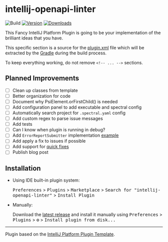 # intellij-openapi-linter

![Build](https://github.com/ralphpina/intellij-openapi-linter/workflows/Build/badge.svg)
[![Version](https://img.shields.io/jetbrains/plugin/v/15469.svg)](https://plugins.jetbrains.com/plugin/15469)
[![Downloads](https://img.shields.io/jetbrains/plugin/d/15469.svg)](https://plugins.jetbrains.com/plugin/15469)

<!-- Plugin description -->
This Fancy IntelliJ Platform Plugin is going to be your implementation of the brilliant ideas that you have.

This specific section is a source for the [plugin.xml](/src/main/resources/META-INF/plugin.xml) file which will be extracted by the [Gradle](/build.gradle.kts) during the build process.

To keep everything working, do not remove `<!-- ... -->` sections. 
<!-- Plugin description end -->

## Planned Improvements
- [ ] Clean up classes from template
- [ ] Better organization for code
- [ ] Document why PsiElement.orFirstChild() is needed
- [ ] Add configuration panel to add executable and spectral config
- [ ] Automatically search project for `.spectral.yaml` config
- [ ] Add custom regex to parse issue messages
- [ ] Add tests
- [ ] Can I know when plugin is running in debug?
- [ ] Add `ErrorReportSubmitter` implementation [example](https://github.com/uwolfer/gerrit-intellij-plugin/blob/intellij14/src/main/java/com/urswolfer/intellij/plugin/gerrit/errorreport/PluginErrorReportSubmitter.java)
- [ ] Add apply a fix to issues if possible
- [ ] Add support for [quick fixes](https://jetbrains.org/intellij/sdk/docs/tutorials/code_inspections.html#quick-fix-implementation)
- [ ] Publish blog post 

## Installation

- Using IDE built-in plugin system:
  
  <kbd>Preferences</kbd> > <kbd>Plugins</kbd> > <kbd>Marketplace</kbd> > <kbd>Search for "intellij-openapi-linter"</kbd> >
  <kbd>Install Plugin</kbd>
  
- Manually:

  Download the [latest release](https://github.com/ralphpina/intellij-openapi-linter/releases/latest) and install it manually using
  <kbd>Preferences</kbd> > <kbd>Plugins</kbd> > <kbd>⚙️</kbd> > <kbd>Install plugin from disk...</kbd>


---
Plugin based on the [IntelliJ Platform Plugin Template][template].

[template]: https://github.com/JetBrains/intellij-platform-plugin-template
